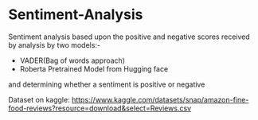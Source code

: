# Sentiment-Analysis
Sentiment analysis based upon the positive and negative scores received by analysis by two models:-
* VADER(Bag of words approach)
* Roberta Pretrained Model from Hugging face

and determining whether a sentiment is positive or negative 

Dataset on kaggle: https://www.kaggle.com/datasets/snap/amazon-fine-food-reviews?resource=download&select=Reviews.csv
